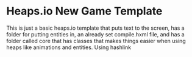 # Heaps.io New Game Template
This is just a basic heaps.io template that puts text to the screen, has a folder for putting entities in, an already set compile.hxml file, and has a folder called core that has classes that makes things easier when using heaps like animations and entities. Using hashlink
